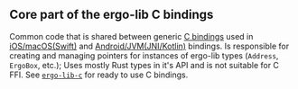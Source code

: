 ## Core part of the ergo-lib C bindings
Common code that is shared between generic [C bindings](../ergo-lib-c) used in [iOS/macOS(Swift)](../ergo-lib-ios) and [Android/JVM(JNI/Kotlin)](../ergo-lib-jni) bindings. 
Is responsible for creating and managing pointers for instances of ergo-lib types (`Address`, `ErgoBox`, etc.);
Uses mostly Rust types in it's API and is not suitable for C FFI. See [`ergo-lib-c`](../ergo-lib-c) for ready to use C bindings.
